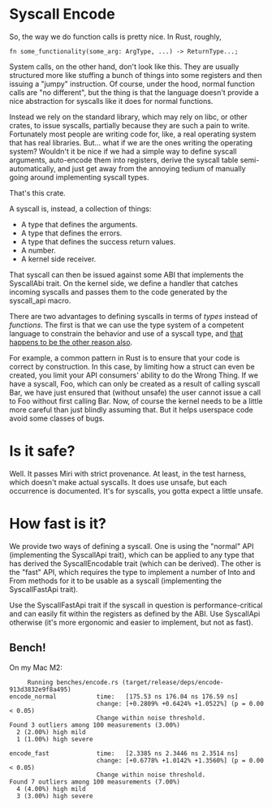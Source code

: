 
# Syscall Encode

So, the way we do function calls is pretty nice. In Rust, roughly,

```{rust}
fn some_functionality(some_arg: ArgType, ...) -> ReturnType...;
```

System calls, on the other hand, don't look like this. They are usually structured more like stuffing a bunch
of things into some registers and then issuing a "jumpy" instruction. Of course, under the hood, normal function
calls are "no different", but the thing is that the language doesn't provide a nice abstraction for syscalls like it
does for normal functions.

Instead we rely on the standard library, which may rely on libc, or other crates, to issue syscalls, partially because they
are such a pain to write. Fortunately most people are writing code for, like, a real operating system that has real libraries. But... what if we are the ones writing the operating system? Wouldn't it be nice if we had a simple way to define syscall arguments, auto-encode them into registers, derive the syscall table semi-automatically, and just get away from the annoying tedium of manually going around implementing syscall types.

That's this crate.

A syscall is, instead, a collection of things:

 - A type that defines the arguments.
 - A type that defines the errors.
 - A type that defines the success return values.
 - A number.
 - A kernel side receiver.

That syscall can then be issued against some ABI that implements the SyscallAbi trait. On the kernel side, we define
a handler that catches incoming syscalls and passes them to the code generated by the syscall_api macro.

There are two advantages to defining syscalls in terms of _types_ instead of _functions_. The first is that we can
use the type system of a competent language to constrain the behavior and use of a syscall type, and [that happens to be the other reason also](https://youtube.com/clip/UgkxPApxAt_SzXN5PcQSy8E271kn3sxtnSBx). 

For example, a common pattern in Rust is to ensure that your code is correct by construction. In this case, by limiting how a struct can even be created, you limit your API consumers' ability to do the Wrong Thing. If we have a syscall, Foo, which can only be created as a result of calling syscall Bar, we have just ensured that (without unsafe) the user cannot issue a call to Foo without first calling Bar. Now, of course the kernel needs to be a little more careful than just blindly assuming that. But it helps userspace code avoid some classes of bugs.

# Is it safe?

Well. It passes Miri with strict provenance. At least, in the test harness, which doesn't make actual syscalls. It does use unsafe, but each occurrence is documented. It's for syscalls, you gotta expect a little unsafe.

# How fast is it?

We provide two ways of defining a syscall. One is using the "normal" API (implementing the SyscallApi trait), which can be applied to any type that has derived the SyscallEncodable trait (which can be derived). The other is the "fast" API, which requires the type to implement a number of Into and From methods for it to be usable as a syscall (implementing the SyscallFastApi trait).

Use the SyscallFastApi trait if the syscall in question is performance-critical and can easily fit within the registers as defined by the ABI. Use SyscallApi otherwise (it's more ergonomic and easier to implement, but not as fast).

## Bench!
On my Mac M2:
```
     Running benches/encode.rs (target/release/deps/encode-913d3832e9f8a495)
encode_normal           time:   [175.53 ns 176.04 ns 176.59 ns]
                        change: [+0.2809% +0.6424% +1.0522%] (p = 0.00 < 0.05)
                        Change within noise threshold.
Found 3 outliers among 100 measurements (3.00%)
  2 (2.00%) high mild
  1 (1.00%) high severe

encode_fast             time:   [2.3385 ns 2.3446 ns 2.3514 ns]
                        change: [+0.6778% +1.0142% +1.3560%] (p = 0.00 < 0.05)
                        Change within noise threshold.
Found 7 outliers among 100 measurements (7.00%)
  4 (4.00%) high mild
  3 (3.00%) high severe
```
